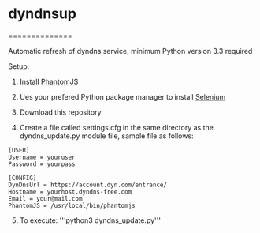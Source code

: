# dyndnsup
==============

Automatic refresh of dyndns service, minimum Python version 3.3 required


Setup:

1. Install [PhantomJS](http://phantomjs.org/download.html)

2. Ues your prefered Python package manager to install [Selenium](https://pypi.python.org/pypi/selenium)

3. Download this repository

4. Create a file called settings.cfg in the same directory as the dyndns_update.py module file, sample file as follows:

```
[USER]
Username = youruser
Password = yourpass

[CONFIG]
DynDnsUrl = https://account.dyn.com/entrance/
Hostname = yourhost.dyndns-free.com
Email = your@mail.com
PhantomJS = /usr/local/bin/phantomjs
```

5. To execute: '''python3 dyndns_update.py'''